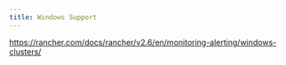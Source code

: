 ```yaml
---
title: Windows Support
---
```


https://rancher.com/docs/rancher/v2.6/en/monitoring-alerting/windows-clusters/